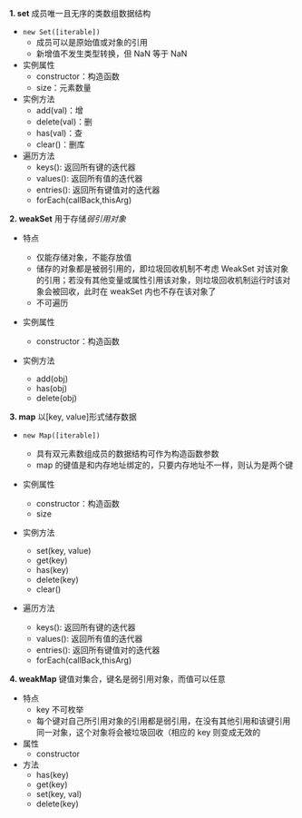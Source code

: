 **1. set**
成员唯一且无序的类数组数据结构

- `new Set([iterable])`
  - 成员可以是原始值或对象的引用
  - 新增值不发生类型转换，但 NaN 等于 NaN
- 实例属性
  - constructor：构造函数
  - size：元素数量
- 实例方法
  - add(val)：增
  - delete(val)：删
  - has(val)：查
  - clear()：删库
- 遍历方法
  - keys(): 返回所有键的迭代器
  - values(): 返回所有值的迭代器
  - entries(): 返回所有键值对的迭代器
  - forEach(callBack,thisArg)

**2. weakSet**
用于存储*弱引用对象*

- 特点
  - 仅能存储对象，不能存放值
  - 储存的对象都是被弱引用的，即垃圾回收机制不考虑 WeakSet 对该对象的引用；若没有其他变量或属性引用该对象，则垃圾回收机制运行时该对象会被回收，此时在 weakSet 内也不存在该对象了
  - 不可遍历
- 实例属性
  - constructor：构造函数
- 实例方法

  - add(obj)
  - has(obj)
  - delete(obj)

**3. map**
以[key, value]形式储存数据

- `new Map([iterable])`
  - 具有双元素数组成员的数据结构可作为构造函数参数
  - map 的键值是和内存地址绑定的，只要内存地址不一样，则认为是两个键
- 实例属性
  - constructor：构造函数
  - size
- 实例方法

  - set(key, value)
  - get(key)
  - has(key)
  - delete(key)
  - clear()

- 遍历方法
  - keys(): 返回所有键的迭代器
  - values(): 返回所有值的迭代器
  - entries(): 返回所有键值对的迭代器
  - forEach(callBack,thisArg)

**4. weakMap**
键值对集合，键名是弱引用对象，而值可以任意

- 特点
  - key 不可枚举
  - 每个键对自己所引用对象的引用都是弱引用，在没有其他引用和该键引用同一对象，这个对象将会被垃圾回收（相应的 key 则变成无效的
- 属性
  - constructor
- 方法
  - has(key)
  - get(key)
  - set(key, val)
  - delete(key)
